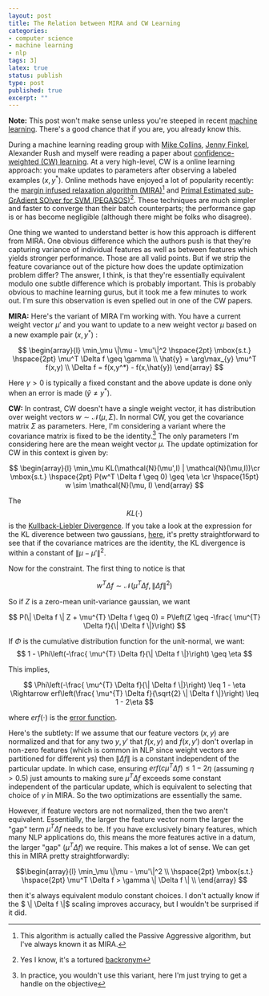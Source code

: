 ```yaml
---
layout: post
title: The Relation between MIRA and CW Learning
categories:
- computer science
- machine learning
- nlp
tags: 3]
latex: true
status: publish
type: post
published: true
excerpt: ""
---
```

**Note:** This post won't make sense unless you're steeped in recent <a href="http://en.wikipedia.org/wiki/Machine_learning">machine learning</a>. There's a good chance that if you are, you already know this.

During a machine learning reading group with <a href="http://people.csail.mit.edu/mcollins/">Mike Collins</a>, <a href="http://www.stanford.edu/~jrfinkel/">Jenny Finkel</a>,  Alexander Rush and myself were reading a paper about <a href="http://www.cs.jhu.edu/~mdredze/publications/aistats10_diagfull.pdf">confidence-weighted (CW) learning</a>. At a very high-level, CW is a online learning approach: you make updates to parameters after observing a labeled examples $(x,y^*)$. Online methods have enjoyed a lot of popularity recently: the <a href="http://citeseerx.ist.psu.edu/viewdoc/download?doi=10.1.1.61.5120&rep=rep1&type=pdf">margin infused relaxation algorithm (MIRA)</a>[^1] and <a href="http://citeseerx.ist.psu.edu/viewdoc/download?doi=10.1.1.161.9629&rep=rep1&type=pdf">Primal Estimated sub-GrAdient SOlver for SVM (PEGASOS)</a>[^2]. These techniques are much simpler and faster to converge than their batch counterparts; the performance gap is or has become negligible (although there might be folks who disagree).

One thing we wanted to understand better is how this approach is different from MIRA. One obvious difference which the authors push is that they're capturing variance of individual features as well as between features which yields stronger performance. Those are all valid points. But if we strip the feature covariance out of the picture how does the update optimization problem differ? The answer, I think, is that they're essentially equivalent modulo one subtle difference which is probably important. This is probably obvious to machine learning gurus, but it took me a few minutes to work out. I'm sure this observation is even spelled out in one of the CW papers.  

<b>MIRA:</b> Here's the variant of MIRA I'm working with. You have a current weight vector $\mu'$ and you want to update to a new weight vector $\mu$ based on a new example pair $(x,y^*)$ :

$$
\begin{array}{l}
 \min_\mu \|\mu - \mu'\|^2  \hspace{2pt} \mbox{s.t.}  \hspace{2pt} \mu^T \Delta f \geq \gamma \\  
 \hat{y} = \arg\max_{y} \mu^T f(x,y)   \\
 \Delta f = f(x,y^*) - f(x,\hat{y})
\end{array}
$$



Here $\gamma > 0$ is typically a fixed constant and the above update is done only when an error is made $(\hat{y} \neq y^*)$.

<b>CW:</b>  In contrast, CW doesn't have a single weight vector, it has distribution over weight vectors $w \sim \mathcal{N}(\mu,\Sigma)$. In normal CW, you get the covariance matrix $\Sigma$ as parameters. Here, I'm considering a variant where the covariance matrix is fixed to be the identity.[^3] The only parameters I'm considering here are the mean weight vector $\mu$. The update optimization for CW in this context is given by:

$$
\begin{array}{l}
\min_\mu  KL(\mathcal{N}(\mu',I) | \mathcal{N}(\mu,I))\cr
\mbox{s.t.} \hspace{2pt}  P(w^T \Delta f \geq 0) \geq \eta \cr
 \hspace{15pt} w \sim \mathcal{N}(\mu, I)
\end{array}
$$


The $$KL(\cdot)$$
is the <a href="http://en.wikipedia.org/wiki/Kullback%E2%80%93Leibler_divergence">Kullback-Liebler Divergence</a>. If you take a look at the expression for the KL diverence between two gaussians, <a href="http://en.wikipedia.org/wiki/Multivariate_normal_distribution#Kullback.E2.80.93Leibler_divergence">here</a>, it's pretty straightforward to see that if the covariance matrices are the identity,  the KL divergence is within a constant of $\| \mu - \mu' \|^2$.


Now for the constraint. The first thing to notice is that

$$
w^{T} \Delta f \sim \mathcal{N}(\mu^{T} \Delta f, \| \Delta f \|^{2})
$$

So if $Z$ is a zero-mean unit-variance gaussian, we want

$$ P(\| \Delta f \| Z + \mu^{T} \Delta f \geq 0) = P\left(Z \geq -\frac{ \mu^{T} \Delta f}{\| \Delta f \|}\right) $$

If $\Phi$ is the cumulative distribution function for the unit-normal, we want:
$$ 1 - \Phi\left(-\frac{ \mu^{T} \Delta f}{\| \Delta f \|}\right) \geq \eta $$

This implies,

$$
	   \Phi\left(-\frac{ \mu^{T} \Delta f}{\| \Delta f \|}\right) \leq 1 - \eta \Rightarrow
	    erf\left(\frac{ \mu^{T} \Delta f}{\sqrt{2} \| \Delta f \|}\right) \leq 1 - 2\eta
$$

where $erf(\cdot)$ is the <a  href="http://en.wikipedia.org/wiki/Error_function">error function</a>.

Here's the subtlety: If we assume that our feature vectors $(x,y)$ are normalized and that for any two $y,y'$ that $f(x,y)$ and $f(x,y')$ don't overlap in non-zero features (which is common in NLP since weight vectors are partitioned for different $y$s) then $\| \Delta f \|$ is a constant independent of the particular update. In which case, ensuring $erf (c \mu^{T} \Delta f) \leq 1 - 2 \eta$ (assuming $\eta > 0.5$) just amounts to making sure $\mu^{T} \Delta f$ exceeds some constant independent of the particular update, which is equivalent to selecting that choice of $\gamma$ in MIRA.  So the two optimizations are essentially the same.

However, if feature vectors are not normalized, then the two aren't equivalent. Essentially, the larger the feature vector norm the larger the "gap" term $\mu^T \Delta f$ needs to be. If you have exclusively binary features, which many NLP applications do, this means the more features active in a datum, the larger "gap" ($\mu^T \Delta f$) we require. This makes a lot of sense. We can get this in MIRA pretty straightforwardly:

$$\begin{array}{l}
\min_\mu \|\mu - \mu'\|^2  \\
\hspace{2pt} \mbox{s.t.} \hspace{2pt} \mu^T \Delta f > \gamma \| \Delta f \| \\
\end{array} $$

then it's always equivalent modulo constant choices. I don't actually know if the $ \\\| \Delta f \\\|$ scaling improves accuracy, but I wouldn't be surprised if it did.

[^1]: This algorithm is actually called the Passive Aggressive algorithm, but I've always known it as MIRA.
[^2]: Yes I know, it's a tortured <a href="http://en.wikipedia.org/wiki/Backronym">backronym</a>
[^3]: In practice, you wouldn't use this variant, here I'm just trying to get a handle on the objective
